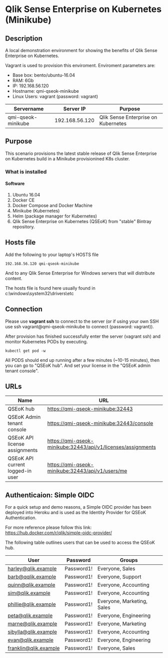 # Qlik Sense Enterprise on Kubernetes (Minikube)
## Description
A local demonstration environment for showing the benefits of Qlik Sense Enterprise on Kubernetes. 

Vagrant is used to provision this enviroment. Enviroment parameters are:
- Base box: bento/ubuntu-16.04
- RAM: 6Gb
- IP: 192.168.56.120
- Hostname: qmi-qseok-minikube
- Linux Users: vagrant (password: vagrant)

| Servername        | Server IP         | Purpose | 
|-------------------|-------------------|---------|
| qmi-qseok-minikube | 192.168.56.120   | Qlik Sense Enterprise on Kubernetes |

## Purpose
This scenario provisions the latest stable release of Qlik Sense Enterprise on Kubernetes build in a Minikube provisionined K8s cluster. 

### What is installed
#### Software
1. Ubuntu 16.04
2. Docker CE
3. Docker Compose and Docker Machine
4. Minikube (Kubernetes)
5. Helm (package manager for Kubernetes)
6. Qlik Sense Enterprise on Kubernetes (QSEoK) from "stable" Bintray repository.


## Hosts file
Add the following to  your laptop's HOSTS file

```
192.168.56.120 qmi-qseok-minikube
```

And to any Qlik Sense Enterprise for Windows servers that will distribute content.

The hosts file is found here usually found in c:\windows\system32\drivers\etc

## Connection
Please use __vagrant ssh__ to connect to the server (or if using your own SSH use ssh vagrant@qmi-qseok-minikube to connect (password: vagrant)).

After provision has finished successfully enter the server (vagrant ssh) and monitor Kubernetes PODs by executing. 

```
kubectl get pod -w
```

All PODS should end up running after a few minutes (~10-15 minutes), then you can go to "QSEoK hub". And set your license in the "QSEoK admin tenant console".


## URLs

| Name | URL |
|------|-----|
|QSEoK hub|[https://qmi-qseok-minikube:32443](https://qmi-qseok-minikube:32443)|
|QSEoK Admin tenant console|[https://qmi-qseok-minikube:32443/console](https://qmi-qseok-minikube:32443/console)|
|QSEoK API license assignments|[https://qmi-qseok-minikube:32443/api/v1/licenses/assignments](https://qmi-qseok-minikube:32443/api/v1/licenses/assignments)|
|QSEoK API current logged-in user|[https://qmi-qseok-minikube:32443/api/v1/users/me](https://qmi-qseok-minikube:32443/api/v1/users/me)|

## Authenticaion: Simple OIDC
For a quick setup and demo reasons, a Simple OIDC provider has been deployed into Heroku and is used as the Identity Provider for QSEoK Authentication.

For more reference please follow this link: https://hub.docker.com/r/qlik/simple-oidc-provider/


The following table outlines users that can be used to access the QSEoK hub.

| User | Password | Groups |
|------|----------|--------|
|harley@qlik.example|Password1!|Everyone, Sales|
|barb@qqlik.example|Password1!|Everyone, Support|
|quinn@qlik.example|Password1!|Everyone, Accounting|
|sim@qlik.example|Password1!|Everyone, Accounting|
|phillie@qlik.example|Password1!|Everyone, Marketing, Sales|
|peta@qlik.example|Password1!|Everyone, Engineering|
|marne@qlik.example|Password1!|Everyone, Marketing|
|sibylla@qlik.example|Password1!|Everyone, Accounting|
|evan@qlik.example|Password1!|Everyone, Engineering|
|franklin@qlik.example|Password1!|Everyone, Sales|

